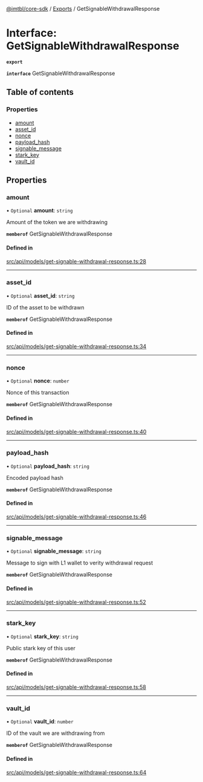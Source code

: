 [@imtbl/core-sdk](../README.md) / [Exports](../modules.md) / GetSignableWithdrawalResponse

# Interface: GetSignableWithdrawalResponse

**`export`** 

**`interface`** GetSignableWithdrawalResponse

## Table of contents

### Properties

- [amount](GetSignableWithdrawalResponse.md#amount)
- [asset\_id](GetSignableWithdrawalResponse.md#asset_id)
- [nonce](GetSignableWithdrawalResponse.md#nonce)
- [payload\_hash](GetSignableWithdrawalResponse.md#payload_hash)
- [signable\_message](GetSignableWithdrawalResponse.md#signable_message)
- [stark\_key](GetSignableWithdrawalResponse.md#stark_key)
- [vault\_id](GetSignableWithdrawalResponse.md#vault_id)

## Properties

### amount

• `Optional` **amount**: `string`

Amount of the token we are withdrawing

**`memberof`** GetSignableWithdrawalResponse

#### Defined in

[src/api/models/get-signable-withdrawal-response.ts:28](https://github.com/immutable/imx-core-sdk/blob/7204457/src/api/models/get-signable-withdrawal-response.ts#L28)

___

### asset\_id

• `Optional` **asset\_id**: `string`

ID of the asset to be withdrawn

**`memberof`** GetSignableWithdrawalResponse

#### Defined in

[src/api/models/get-signable-withdrawal-response.ts:34](https://github.com/immutable/imx-core-sdk/blob/7204457/src/api/models/get-signable-withdrawal-response.ts#L34)

___

### nonce

• `Optional` **nonce**: `number`

Nonce of this transaction

**`memberof`** GetSignableWithdrawalResponse

#### Defined in

[src/api/models/get-signable-withdrawal-response.ts:40](https://github.com/immutable/imx-core-sdk/blob/7204457/src/api/models/get-signable-withdrawal-response.ts#L40)

___

### payload\_hash

• `Optional` **payload\_hash**: `string`

Encoded payload hash

**`memberof`** GetSignableWithdrawalResponse

#### Defined in

[src/api/models/get-signable-withdrawal-response.ts:46](https://github.com/immutable/imx-core-sdk/blob/7204457/src/api/models/get-signable-withdrawal-response.ts#L46)

___

### signable\_message

• `Optional` **signable\_message**: `string`

Message to sign with L1 wallet to verity withdrawal request

**`memberof`** GetSignableWithdrawalResponse

#### Defined in

[src/api/models/get-signable-withdrawal-response.ts:52](https://github.com/immutable/imx-core-sdk/blob/7204457/src/api/models/get-signable-withdrawal-response.ts#L52)

___

### stark\_key

• `Optional` **stark\_key**: `string`

Public stark key of this user

**`memberof`** GetSignableWithdrawalResponse

#### Defined in

[src/api/models/get-signable-withdrawal-response.ts:58](https://github.com/immutable/imx-core-sdk/blob/7204457/src/api/models/get-signable-withdrawal-response.ts#L58)

___

### vault\_id

• `Optional` **vault\_id**: `number`

ID of the vault we are withdrawing from

**`memberof`** GetSignableWithdrawalResponse

#### Defined in

[src/api/models/get-signable-withdrawal-response.ts:64](https://github.com/immutable/imx-core-sdk/blob/7204457/src/api/models/get-signable-withdrawal-response.ts#L64)
